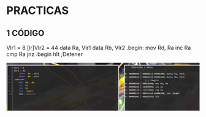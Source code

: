 # PRACTICAS

## 1 CÓDIGO


Vlr1 = 8
[lr]Vlr2 = 44
	data Ra, Vlr1
	data Rb, Vlr2
.begin:	
	mov Rd, Ra
	inc Ra
	cmp Ra
	jnz .begin
	hlt ;Detener
  
  ![](https://github.com/Villalobos39/PRACTICAS/blob/master/1.PNG)
